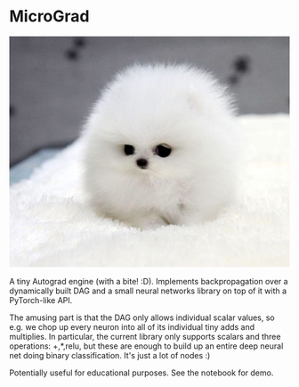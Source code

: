 
# MicroGrad

![awww](puppy.jpg)

A tiny Autograd engine (with a bite! :D). Implements backpropagation over a dynamically built DAG and a small neural networks library on top of it with a PyTorch-like API.

The amusing part is that the DAG only allows individual scalar values, so e.g. we chop up every neuron into all of its individual tiny adds and multiplies. In particular, the current library only supports scalars and three operations: +,*,relu, but these are enough to build up an entire deep neural net doing binary classification. It's just a lot of nodes :)

Potentially useful for educational purposes. See the notebook for demo.

